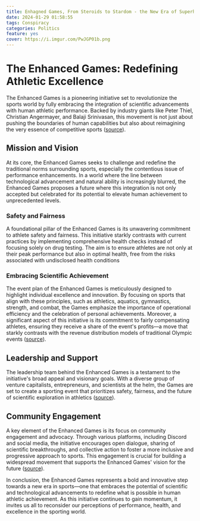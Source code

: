 ```yaml
---
title: Enhagned Games, From Steroids to Stardom - the New Era of Superhuman Sports Spectacles
date: 2024-01-29 01:58:55
tags: Conspiracy
categories: Politics
feature: yes
cover: https://i.imgur.com/PwJGP01b.png
---
```


# The Enhanced Games: Redefining Athletic Excellence

The Enhanced Games is a pioneering initiative set to revolutionize the sports world by fully embracing the integration of scientific advancements with human athletic performance. Backed by industry giants like Peter Thiel, Christian Angermayer, and Balaji Srinivasan, this movement is not just about pushing the boundaries of human capabilities but also about reimagining the very essence of competitive sports ([source](https://enhanced.org/)).

## Mission and Vision

At its core, the Enhanced Games seeks to challenge and redefine the traditional norms surrounding sports, especially the contentious issue of performance enhancements. In a world where the line between technological advancement and natural ability is increasingly blurred, the Enhanced Games proposes a future where this integration is not only accepted but celebrated for its potential to elevate human achievement to unprecedented levels.

### Safety and Fairness

A foundational pillar of the Enhanced Games is its unwavering commitment to athlete safety and fairness. This initiative starkly contrasts with current practices by implementing comprehensive health checks instead of focusing solely on drug testing. The aim is to ensure athletes are not only at their peak performance but also in optimal health, free from the risks associated with undisclosed health conditions 

### Embracing Scientific Achievement

The event plan of the Enhanced Games is meticulously designed to highlight individual excellence and innovation. By focusing on sports that align with these principles, such as athletics, aquatics, gymnastics, strength, and combat, the Games emphasize the importance of operational efficiency and the celebration of personal achievements. Moreover, a significant aspect of this initiative is its commitment to fairly compensating athletes, ensuring they receive a share of the event's profits—a move that starkly contrasts with the revenue distribution models of traditional Olympic events ([source](https://enhanced.org/event-plan)).

## Leadership and Support

The leadership team behind the Enhanced Games is a testament to the initiative's broad appeal and visionary goals. With a diverse group of venture capitalists, entrepreneurs, and scientists at the helm, the Games are set to create a sporting event that prioritizes safety, fairness, and the future of scientific exploration in athletics ([source](https://enhanced.org/our-team)).

## Community Engagement

A key element of the Enhanced Games is its focus on community engagement and advocacy. Through various platforms, including Discord and social media, the initiative encourages open dialogue, sharing of scientific breakthroughs, and collective action to foster a more inclusive and progressive approach to sports. This engagement is crucial for building a widespread movement that supports the Enhanced Games' vision for the future ([source](https://enhanced.org/take-action)).

In conclusion, the Enhanced Games represents a bold and innovative step towards a new era in sports—one that embraces the potential of scientific and technological advancements to redefine what is possible in human athletic achievement. As this initiative continues to gain momentum, it invites us all to reconsider our perceptions of performance, health, and excellence in the sporting world.
